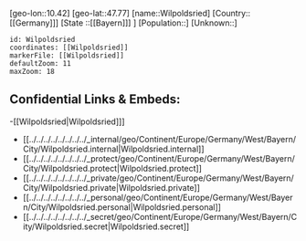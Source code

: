 ﻿---
location: [47.77,10.42]
mapzoom: [7,12] 
mapmarker: city 
type: City
tags:
- geo/City


SpocWebEntityId: 35624
isDeleted: false
confidential: public

---
[geo-lon::10.42]
[geo-lat::47.77]
[name::Wilpoldsried]
[Country::[[Germany]]]
[State ::[[Bayern]]] ]
[Population::]
[Unknown::]


```leaflet
id: Wilpoldsried
coordinates: [[Wilpoldsried]]
markerFile: [[Wilpoldsried]]
defaultZoom: 11 
maxZoom: 18
```


## Confidential Links & Embeds: 
-[[Wilpoldsried|Wilpoldsried]]] 
- [[../../../../../../../../_internal/geo/Continent/Europe/Germany/West/Bayern/City/Wilpoldsried.internal|Wilpoldsried.internal]] 
- [[../../../../../../../../_protect/geo/Continent/Europe/Germany/West/Bayern/City/Wilpoldsried.protect|Wilpoldsried.protect]] 
- [[../../../../../../../../_private/geo/Continent/Europe/Germany/West/Bayern/City/Wilpoldsried.private|Wilpoldsried.private]] 
- [[../../../../../../../../_personal/geo/Continent/Europe/Germany/West/Bayern/City/Wilpoldsried.personal|Wilpoldsried.personal]] 
- [[../../../../../../../../_secret/geo/Continent/Europe/Germany/West/Bayern/City/Wilpoldsried.secret|Wilpoldsried.secret]] 
